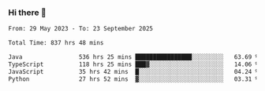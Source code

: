### Hi there 👋

<!--START_SECTION:waka-->

```txt
From: 29 May 2023 - To: 23 September 2025

Total Time: 837 hrs 48 mins

Java                536 hrs 25 mins ████████████████░░░░░░░░░   63.69 %
TypeScript          118 hrs 25 mins ███▓░░░░░░░░░░░░░░░░░░░░░   14.06 %
JavaScript          35 hrs 42 mins  █░░░░░░░░░░░░░░░░░░░░░░░░   04.24 %
Python              27 hrs 52 mins  ▓░░░░░░░░░░░░░░░░░░░░░░░░   03.31 %
```

<!--END_SECTION:waka-->
<!--
**the-beef-calculator/the-beef-calculator** is a ✨ _special_ ✨ repository because its `README.md` (this file) appears on your GitHub profile.

Here are some ideas to get you started:

- 🔭 I’m currently working on ...
- 🌱 I’m currently learning ...
- 👯 I’m looking to collaborate on ...
- 🤔 I’m looking for help with ...
- 💬 Ask me about ...
- 📫 How to reach me: ...
- 😄 Pronouns: ...
- ⚡ Fun fact: ...
-->

